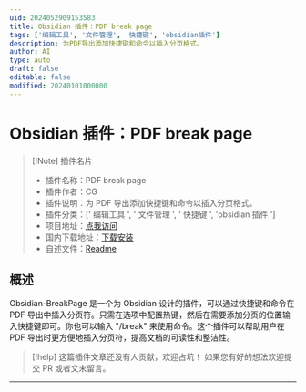 ```yaml
---
uid: 2024052909153583
title: Obsidian 插件：PDF break page
tags: ['编辑工具', '文件管理', '快捷键', 'obsidian插件']
description: 为PDF导出添加快捷键和命令以插入分页格式。
author: AI
type: auto
draft: false
editable: false
modified: 20240101000000
---
```


# Obsidian 插件：PDF break page

> [!Note] 插件名片
> - 插件名称：PDF break page
> - 插件作者：CG
> - 插件说明：为 PDF 导出添加快捷键和命令以插入分页格式。
> - 插件分类：[' 编辑工具 ', ' 文件管理 ', ' 快捷键 ', 'obsidian 插件 ']
> - 项目地址：[点我访问](https://github.com/corentin-godefroy/Obsidian-BreakPage)
> - 国内下载地址：[下载安装](https://pkmer.cn/products/plugin/pluginMarket/?break-page)
> - 自述文件：[Readme](https://ghproxy.net/https://raw.githubusercontent.com/corentin-godefroy/Obsidian-BreakPage/master/README.md)

## 概述

Obsidian-BreakPage 是一个为 Obsidian 设计的插件，可以通过快捷键和命令在 PDF 导出中插入分页符。只需在选项中配置热键，然后在需要添加分页的位置输入快捷键即可。你也可以输入 "/break" 来使用命令。这个插件可以帮助用户在 PDF 导出时更方便地插入分页符，提高文档的可读性和整洁性。

> [!help]
> 这篇插件文章还没有人贡献，欢迎占坑！
> 如果您有好的想法欢迎提交 PR 或者文末留言。

---



